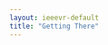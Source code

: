 ```yaml
---
layout: ieeevr-default
title: "Getting There"
---
```

 <script> /***

<div>
    <h1>Getting There</h1>
    <p>
        <strong style="color: black">IEEE VR 2024: The 31<sup>st</sup> IEEE Conference on Virtual Reality and 3D User Interfaces </strong>
        <br>
        March 16-20, 2024 | Orlando, Florida USA
    </p>
    <h2>Conference Venue</h2>
   
    <p>IEEE VR 2024 will take place at the Contemporary Resort, Walt Disney World, Orlando, Florida USA, from March 16th-21st, 2024.</p>
    
    <h2>Directions to the Venue</h2>
    <p>There are several different ways to get to Walt Disney's Contemporary Resort from Orlando International Airport (MCO).</p>

    <ul>
        <li>Airport Shuttle: Reserve in advance at <a href="https://www.mearsconnect.com/" target="_blank">Mears Connect</a></li>
        <li>Car Rental: All major brands have a presence at or near the airport.</li>
        <li>Ride Sharing. Lyft, Uber pickup locations: 
            <ul>
                <li>Terminal A (Level 2) and on Level 3 between 9:00pm and 2:00am</li>
                <li>Terminal B (Level 2) and on Level 3 between 9:00pm and 2:00am</li>
                <li>Terminal C (Level 6)</li>
            </ul>
        </li>
    </ul>

     <p>
        Check out <a href="https://orlandoairports.net/parking-transportation/" target="_blank">Orlando international Airport MCO Parking & Transportation</a> for more informationon ground transport.
     </p>

     <iframe src="https://www.google.com/maps/embed?pb=!1m18!1m12!1m3!1d224451.6490291354!2d-81.62069771252945!3d28.477829523059874!2m3!1f0!2f0!3f0!3m2!1i1024!2i768!4f13.1!3m3!1m2!1s0x88dd7ee634caa5f7%3A0x7f1aa428ffd54db!2sDisney&#39;s%20Contemporary%20Resort!5e0!3m2!1sen!2sus!4v1686838845318!5m2!1sen!2sus" width="600" height="450" style="border:0;" allowfullscreen="" loading="lazy" referrerpolicy="no-referrer-when-downgrade"></iframe>
</div>
***/</script>